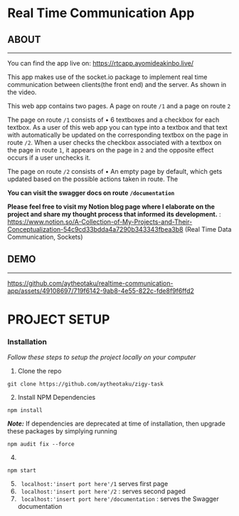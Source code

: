 # Real Time Communication App


## ABOUT
---
You can find the app live on: https://rtcapp.ayomideakinbo.live/

This app makes use of the socket.io package to implement real time communication between clients(the front end) and the server. As shown in the video.

This web app contains two pages. A page on route ```/1``` and a page on route ```2```

The page on route ```/1```  consists of 
• 6 textboxes and a checkbox for each textbox. As a user of this web app you can type into a textbox and that text with automatically be updated on the corresponding textbox on the page in route ```/2```. When a user checks the checkbox associated with a textbox on the page in route ```1```, it appears on the page in ```2``` and the opposite effect occurs if a user unchecks it.

The page on route ```/2```  consists of 
• An empty page by default, which gets updated based on the possible actions taken in route. The

**You can visit the swagger docs on route ```/documentation```** 

**Please feel free to visit my Notion blog page where I elaborate on the project and share my thought process that informed its development.** : https://www.notion.so/A-Collection-of-My-Projects-and-Their-Conceptualization-54c9cd33bdda4a7290b343343fbea3b8 (Real Time Data Communication, Sockets)

## DEMO
---



https://github.com/aytheotaku/realtime-communication-app/assets/49108697/719f6142-9ab8-4e55-822c-fde8f9f6ffd2






# PROJECT SETUP

### Installation

_Follow these steps to setup the project locally on your computer_

1. Clone the repo
```
git clone https://github.com/aytheotaku/zigy-task
```

2. Install NPM Dependencies 
```
npm install
```
**_Note:_** If dependencies are deprecated at time of installation, then upgrade these packages by simplying running
```
npm audit fix --force
```


4. 
```
npm start

```

5. ``` localhost:'insert port here'/1``` serves first page
6. ``` localhost:'insert port here'/2``` : serves second paged
6. ``` localhost:'insert port here'/documentation``` : serves the Swagger documentation


